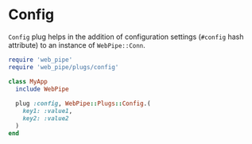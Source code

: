 # Config

`Config` plug helps in the addition of configuration settings (`#config` hash
attribute) to an instance of `WebPipe::Conn`.

```ruby
require 'web_pipe'
require 'web_pipe/plugs/config'

class MyApp
  include WebPipe
  
  plug :config, WebPipe::Plugs::Config.(
    key1: :value1,
    key2: :value2
  )
end
```
